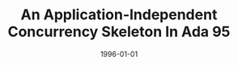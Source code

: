 ---
title: "An Application-Independent Concurrency Skeleton In Ada 95"
date: 1996-01-01
venue: "The annual meeting of the Ada programming world, TRI-Ada 1996, December 3-7, 1996, Philadelphia, Pennsylvania, USA"
paperurl: https://doi.org/10.1145/240678.240715
authors: "Matthew B Dwyer, Matthew J Craig and Eric Runquist"
awards: ""
---